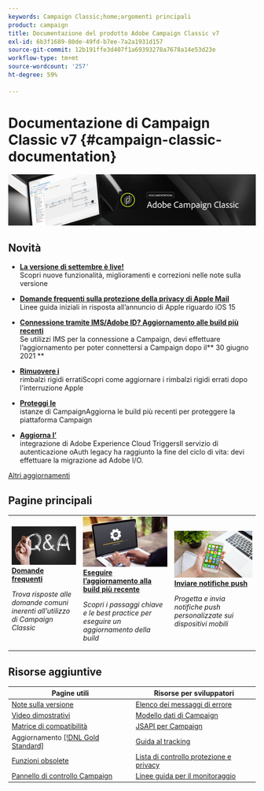 ```yaml
---
keywords: Campaign Classic;home;argomenti principali
product: campaign
title: Documentazione del prodotto Adobe Campaign Classic v7
exl-id: 6b3f1689-80de-49fd-b7ee-7a2a1931d157
source-git-commit: 12b191ffe3d407f1a69393278a7678a14e53d23e
workflow-type: tm+mt
source-wordcount: '257'
ht-degree: 59%

---
```


# Documentazione di Campaign Classic v7 {#campaign-classic-documentation}

![](platform/using/assets/do-not-localize/banner_acc_doc.jpg)

## Novità

* **[La versione di settembre è live!](rn/using/latest-release.md)**<br/> Scopri nuove funzionalità, miglioramenti e correzioni nelle note sulla versione

* **[Domande frequenti sulla protezione della privacy di Apple Mail](https://experienceleague.adobe.com/docs/deliverability-learn/deliverability-best-practice-guide/technotes/apple-mail-privacy-faq.html?lang=it)**<br/> Linee guida iniziali in risposta all’annuncio di Apple riguardo iOS 15

* **[Connessione tramite IMS/Adobe ID? Aggiornamento alle build più recenti](technotes/using/ims-updates.md)**<br/> Se utilizzi IMS per la connessione a Campaign, devi effettuare l’aggiornamento per poter connettersi a Campaign dopo il** 30 giugno 2021 **

* **[Rimuovere i ](delivery/using/update-bounce-qualification.md)**<br/> rimbalzi rigidi erratiScopri come aggiornare i rimbalzi rigidi errati dopo l&#39;interruzione Apple

* **[Proteggi le ](technotes/using/acc-config-updates.md)**<br/> istanze di CampaignAggiorna le build più recenti per proteggere la piattaforma Campaign

* **[Aggiorna l’](integrations/using/configuring-adobe-io.md)**<br/> integrazione di Adobe Experience Cloud TriggersIl servizio di autenticazione oAuth legacy ha raggiunto la fine del ciclo di vita: devi effettuare la migrazione ad Adobe I/O.

[Altri aggiornamenti](/help/rn/using/documentation-updates.md)

## Pagine principali

<table style="table-layout:fixed">
<tr>
  <td>
    <a href="platform/using/common-questions.md">
      <img alt="Domande frequenti" src="platform/using/assets/FAQ.png"/>
    </a>
    <div>
      <a href="platform/using/common-questions.md">
    <strong>Domande frequenti</strong>
    </a>
    </div>
    <p>
    <em>Trova risposte alle domande comuni inerenti all’utilizzo di Campaign Classic</em>
    <p>
  </td>
   <td>
    <a href="production/using/build-upgrade.md">
      <img alt="Aggiornamento della build" src="platform/using/assets/upgrade.png" />
    </a>
    <div>
      <a href="production/using/build-upgrade.md">
    <strong>Eseguire l’aggiornamento alla build più recente</strong>
    </a>
    </div>
    <p>
    <em>Scopri i passaggi chiave e le best practice per eseguire un aggiornamento della build</em>
    <p>
  </td>
  <td>
    <a href="delivery/using/create-notifications-ios.md">
       <img alt="Notifiche push" src="platform/using/assets/push.png" />
    </a>
    <div>
       <a href="delivery/using/create-notifications-ios.md">
    <strong>Inviare notifiche push</strong>
    </a>
    </div>
    <p>
    <em>Progetta e invia notifiche push personalizzate sui dispositivi mobili</em>
    <p>
  </td>
</tr>
</table>

## Risorse aggiuntive

| Pagine utili | Risorse per sviluppatori |
|---|---|
| [Note sulla versione](/help/rn/using/latest-release.md) | [Elenco dei messaggi di errore](https://experienceleague.adobe.com/developer/campaign-errors/error_codes.html?lang=it) |
| [Video dimostrativi](https://experienceleague.adobe.com/docs/campaign-classic-learn/tutorials/overview.html?lang=it) | [Modello dati di Campaign](configuration/using/about-data-model.md) |
| [Matrice di compatibilità](rn/using/compatibility-matrix.md) | [JSAPI per Campaign](https://docs.adobe.com/content/help/en/campaign-classic/technicalresources/api/p-1.html) |
| Aggiornamento [[!DNL Gold Standard] ](rn/using/gs-overview.md) | [Guida al tracking](https://helpx.adobe.com/it/campaign/kb/acc-tracking.html) |
| [Funzioni obsolete](rn/using/deprecated-features.md) | [Lista di controllo protezione e privacy](https://helpx.adobe.com/it/campaign/kb/acc-security.html) |
| [Pannello di controllo Campaign](https://experienceleague.adobe.com/docs/control-panel/using/control-panel-home.html?lang=it) | [Linee guida per il monitoraggio](production/using/monitoring-guidelines.md) |
